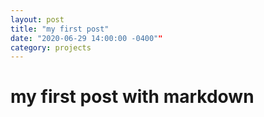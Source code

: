 ```yaml
---
layout: post
title: "my first post"
date: "2020-06-29 14:00:00 -0400""
category: projects
---
```


# my first post with markdown
